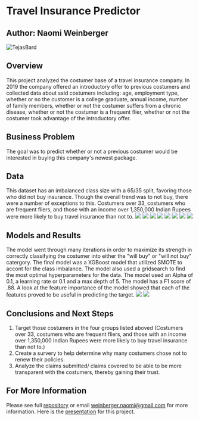 # Travel Insurance Predictor 
## Author: Naomi Weinberger 
![TejasBard](https://storage.googleapis.com/kaggle-avatars/images/5472192-kg.jpg)
## Overview
This project analyzed the  costumer base of a travel insurance company. In 2019 the company offered an introductory offer to previous costumers and collected data about said costumers including: age, employment type, whether or no the customer is a college graduate, annual income, number of family members, whether or not the costumer suffers from a chronic disease, whether or not the costumer is a frequent flier, whether or not the costumer took advantage of the introductory offer.

## Business Problem 
The goal was to predict whether or not a previous costumer would be interested in buying this company's newest package.

## Data
This dataset has an imbalanced class size with a 65/35 split, favoring those who did not buy insurance. Though the overall trend was to not buy, there were a number of exceptions to this. Costumers over 33, costumers who are frequent fliers, and those with an income over 1,350,000 Indian Rupees were more likely to buy travel insurance than not to. 
![](images/age.png)
![](images/annual_income.png)
![](images/chronic.PNG)
![](images/family_members.png)
![](images/employment_type.png)
![](images/frequent_flyer.png)
![](images/graduate_or_not.png)
![](images/traveled_abroad.png)

## Models and Results 
The model went through many iterations in order to maximize its strength in correctly classifying the costumer into either the  "will buy" or "will not buy" catergory. The final model was a XGBoost model that utilized SMOTE to accont for the class imbalance. The model also used a gridsearch to find the most optimal hyperparameters for the data. The model used an Alpha of 0.1, a learning rate or 0.1 and a max depth of 5. The model has a F1 score of .88. A look at the feature importance of the model showed that each of the features proved to be useful in predicting the target. 
![](images/classification_report_for_final_test.PNG)
![](images/confusion_matrix_for_final_test.png)

## Conclusions and Next Steps 
 1. Target those costumers in the four groups listed aboved (Costumers over 33, costumers who are frequent fliers, and those with an income over 1,350,000 Indian Rupees were more likely to buy travel insurance than not to.)
2. Create a survery to help determine why many costumers chose not to renew their policies.
3. Analyze the claims submitted/ claims covered to be able to be more transparent with the costumers, thereby gaining their trust. 

## For More Information
Please see full [repository](https://github.com/Naomiweinberger?tab=repositories) or email weinberger.naomi@gmail.com for more information.
Here is the [presentation](https://docs.google.com/presentation/d/1yRMsyjeEJwbr7DuavZnvbP1pw-BKqvEfpvpIKr17HVw/edit#slide=id.geae368313a_0_70) for this project. 




